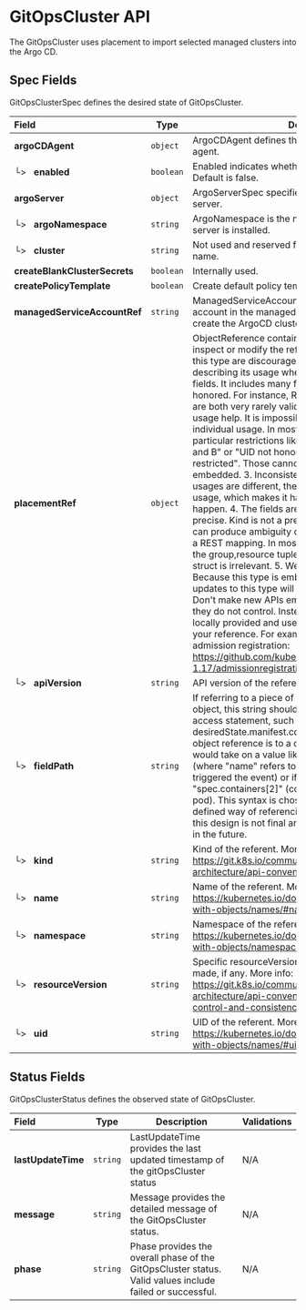 # GitOpsCluster API

The GitOpsCluster uses placement to import selected managed clusters into the Argo CD.

## Spec Fields

GitOpsClusterSpec defines the desired state of GitOpsCluster.

| Field | Type | Description | Validations |
|:---|---|---|---|
|  **argoCDAgent** | `object` | ArgoCDAgent defines the configuration for the ArgoCD agent. | N/A |
| └>&nbsp;&nbsp; **enabled** | `boolean` | Enabled indicates whether the ArgoCD agent is enabled. Default is false. | N/A |
|  **argoServer** | `object` | ArgoServerSpec specifies the location of the Argo CD server. | N/A |
| └>&nbsp;&nbsp; **argoNamespace** | `string` | ArgoNamespace is the namespace in which the Argo CD server is installed. | N/A |
| └>&nbsp;&nbsp; **cluster** | `string` | Not used and reserved for defining a managed cluster name. | N/A |
|  **createBlankClusterSecrets** | `boolean` | Internally used. | N/A |
|  **createPolicyTemplate** | `boolean` | Create default policy template if it is true. | N/A |
|  **managedServiceAccountRef** | `string` | ManagedServiceAccountRef defines managed service account in the managed cluster namespace used to create the ArgoCD cluster secret. | N/A |
|  **placementRef** | `object` | ObjectReference contains enough information to let you inspect or modify the referred object. --- New uses of this type are discouraged because of difficulty describing its usage when embedded in APIs. 1. Ignored fields.  It includes many fields which are not generally honored.  For instance, ResourceVersion and FieldPath are both very rarely valid in actual usage. 2. Invalid usage help.  It is impossible to add specific help for individual usage.  In most embedded usages, there are particular restrictions like, "must refer only to types A and B" or "UID not honored" or "name must be restricted". Those cannot be well described when embedded. 3. Inconsistent validation.  Because the usages are different, the validation rules are different by usage, which makes it hard for users to predict what will happen. 4. The fields are both imprecise and overly precise.  Kind is not a precise mapping to a URL. This can produce ambiguity during interpretation and require a REST mapping.  In most cases, the dependency is on the group,resource tuple and the version of the actual struct is irrelevant. 5. We cannot easily change it.  Because this type is embedded in many locations, updates to this type will affect numerous schemas.  Don't make new APIs embed an underspecified API type they do not control.   Instead of using this type, create a locally provided and used type that is well-focused on your reference. For example, ServiceReferences for admission registration: https://github.com/kubernetes/api/blob/release-1.17/admissionregistration/v1/types.go#L533 . | N/A |
| └>&nbsp;&nbsp; **apiVersion** | `string` | API version of the referent. | N/A |
| └>&nbsp;&nbsp; **fieldPath** | `string` | If referring to a piece of an object instead of an entire object, this string should contain a valid JSON/Go field access statement, such as desiredState.manifest.containers[2]. For example, if the object reference is to a container within a pod, this would take on a value like: "spec.containers{name}" (where "name" refers to the name of the container that triggered the event) or if no container name is specified "spec.containers[2]" (container with index 2 in this pod). This syntax is chosen only to have some well-defined way of referencing a part of an object. TODO: this design is not final and this field is subject to change in the future. | N/A |
| └>&nbsp;&nbsp; **kind** | `string` | Kind of the referent. More info: https://git.k8s.io/community/contributors/devel/sig-architecture/api-conventions.md#types-kinds | N/A |
| └>&nbsp;&nbsp; **name** | `string` | Name of the referent. More info: https://kubernetes.io/docs/concepts/overview/working-with-objects/names/#names | N/A |
| └>&nbsp;&nbsp; **namespace** | `string` | Namespace of the referent. More info: https://kubernetes.io/docs/concepts/overview/working-with-objects/namespaces/ | N/A |
| └>&nbsp;&nbsp; **resourceVersion** | `string` | Specific resourceVersion to which this reference is made, if any. More info: https://git.k8s.io/community/contributors/devel/sig-architecture/api-conventions.md#concurrency-control-and-consistency | N/A |
| └>&nbsp;&nbsp; **uid** | `string` | UID of the referent. More info: https://kubernetes.io/docs/concepts/overview/working-with-objects/names/#uids | N/A |
## Status Fields

GitOpsClusterStatus defines the observed state of GitOpsCluster.

| Field | Type | Description | Validations |
|:---|---|---|---|
|  **lastUpdateTime** | `string` | LastUpdateTime provides the last updated timestamp of the gitOpsCluster status | N/A |
|  **message** | `string` | Message provides the detailed message of the GitOpsCluster status. | N/A |
|  **phase** | `string` | Phase provides the overall phase of the GitOpsCluster status. Valid values include failed or successful. | N/A |
